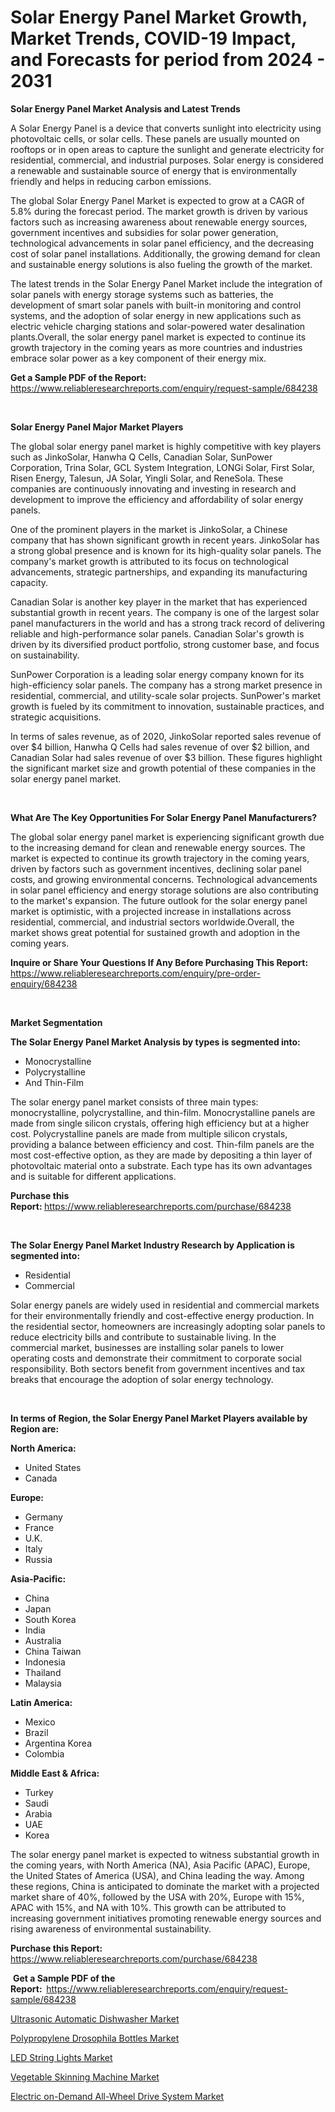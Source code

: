 <p><h1>Solar Energy Panel Market Growth, Market Trends, COVID-19 Impact, and Forecasts for period from 2024 - 2031</h1></p><p><strong>Solar Energy Panel Market Analysis and Latest Trends</strong></p>
<p><p>A Solar Energy Panel is a device that converts sunlight into electricity using photovoltaic cells, or solar cells. These panels are usually mounted on rooftops or in open areas to capture the sunlight and generate electricity for residential, commercial, and industrial purposes. Solar energy is considered a renewable and sustainable source of energy that is environmentally friendly and helps in reducing carbon emissions.</p><p>The global Solar Energy Panel Market is expected to grow at a CAGR of 5.8% during the forecast period. The market growth is driven by various factors such as increasing awareness about renewable energy sources, government incentives and subsidies for solar power generation, technological advancements in solar panel efficiency, and the decreasing cost of solar panel installations. Additionally, the growing demand for clean and sustainable energy solutions is also fueling the growth of the market.</p><p>The latest trends in the Solar Energy Panel Market include the integration of solar panels with energy storage systems such as batteries, the development of smart solar panels with built-in monitoring and control systems, and the adoption of solar energy in new applications such as electric vehicle charging stations and solar-powered water desalination plants.Overall, the solar energy panel market is expected to continue its growth trajectory in the coming years as more countries and industries embrace solar power as a key component of their energy mix.</p></p>
<p><strong>Get a Sample PDF of the Report:&nbsp;</strong> <a href="https://www.reliableresearchreports.com/enquiry/request-sample/684238">https://www.reliableresearchreports.com/enquiry/request-sample/684238</a></p>
<p>&nbsp;</p>
<p><strong>Solar Energy Panel Major Market Players</strong></p>
<p><p>The global solar energy panel market is highly competitive with key players such as JinkoSolar, Hanwha Q Cells, Canadian Solar, SunPower Corporation, Trina Solar, GCL System Integration, LONGi Solar, First Solar, Risen Energy, Talesun, JA Solar, Yingli Solar, and ReneSola. These companies are continuously innovating and investing in research and development to improve the efficiency and affordability of solar energy panels.</p><p>One of the prominent players in the market is JinkoSolar, a Chinese company that has shown significant growth in recent years. JinkoSolar has a strong global presence and is known for its high-quality solar panels. The company's market growth is attributed to its focus on technological advancements, strategic partnerships, and expanding its manufacturing capacity.</p><p>Canadian Solar is another key player in the market that has experienced substantial growth in recent years. The company is one of the largest solar panel manufacturers in the world and has a strong track record of delivering reliable and high-performance solar panels. Canadian Solar's growth is driven by its diversified product portfolio, strong customer base, and focus on sustainability.</p><p>SunPower Corporation is a leading solar energy company known for its high-efficiency solar panels. The company has a strong market presence in residential, commercial, and utility-scale solar projects. SunPower's market growth is fueled by its commitment to innovation, sustainable practices, and strategic acquisitions.</p><p>In terms of sales revenue, as of 2020, JinkoSolar reported sales revenue of over $4 billion, Hanwha Q Cells had sales revenue of over $2 billion, and Canadian Solar had sales revenue of over $3 billion. These figures highlight the significant market size and growth potential of these companies in the solar energy panel market.</p></p>
<p>&nbsp;</p>
<p><strong>What Are The Key Opportunities For Solar Energy Panel Manufacturers?</strong></p>
<p><p>The global solar energy panel market is experiencing significant growth due to the increasing demand for clean and renewable energy sources. The market is expected to continue its growth trajectory in the coming years, driven by factors such as government incentives, declining solar panel costs, and growing environmental concerns. Technological advancements in solar panel efficiency and energy storage solutions are also contributing to the market's expansion. The future outlook for the solar energy panel market is optimistic, with a projected increase in installations across residential, commercial, and industrial sectors worldwide.Overall, the market shows great potential for sustained growth and adoption in the coming years.</p></p>
<p><strong>Inquire or Share Your Questions If Any Before Purchasing This Report:</strong> <a href="https://www.reliableresearchreports.com/enquiry/pre-order-enquiry/684238">https://www.reliableresearchreports.com/enquiry/pre-order-enquiry/684238</a></p>
<p>&nbsp;</p>
<p><strong>Market Segmentation</strong></p>
<p><strong>The Solar Energy Panel Market Analysis by types is segmented into:</strong></p>
<p><ul><li>Monocrystalline</li><li>Polycrystalline</li><li>And Thin-Film</li></ul></p>
<p><p>The solar energy panel market consists of three main types: monocrystalline, polycrystalline, and thin-film. Monocrystalline panels are made from single silicon crystals, offering high efficiency but at a higher cost. Polycrystalline panels are made from multiple silicon crystals, providing a balance between efficiency and cost. Thin-film panels are the most cost-effective option, as they are made by depositing a thin layer of photovoltaic material onto a substrate. Each type has its own advantages and is suitable for different applications.</p></p>
<p><strong>Purchase this Report:&nbsp;</strong><a href="https://www.reliableresearchreports.com/purchase/684238">https://www.reliableresearchreports.com/purchase/684238</a></p>
<p>&nbsp;</p>
<p><strong>The Solar Energy Panel Market Industry Research by Application is segmented into:</strong></p>
<p><ul><li>Residential</li><li>Commercial</li></ul></p>
<p><p>Solar energy panels are widely used in residential and commercial markets for their environmentally friendly and cost-effective energy production. In the residential sector, homeowners are increasingly adopting solar panels to reduce electricity bills and contribute to sustainable living. In the commercial market, businesses are installing solar panels to lower operating costs and demonstrate their commitment to corporate social responsibility. Both sectors benefit from government incentives and tax breaks that encourage the adoption of solar energy technology.</p></p>
<p>&nbsp;</p>
<p><strong>In terms of Region, the Solar Energy Panel Market Players available by Region are:</strong></p>
<p>
    <p> <strong> North America: </strong>
        <ul>
            <li>United States</li>
            <li>Canada</li>
        </ul>
        </p> 
    <p> <strong> Europe: </strong>
        <ul>
            <li>Germany</li>
            <li>France</li>
            <li>U.K.</li>
            <li>Italy</li>
            <li>Russia</li>
        </ul>
        </p> 
    <p> <strong> Asia-Pacific: </strong>
        <ul>
            <li>China</li>
            <li>Japan</li>
            <li>South Korea</li>
            <li>India</li>
            <li>Australia</li>
            <li>China Taiwan</li>
            <li>Indonesia</li>
            <li>Thailand</li>
            <li>Malaysia</li>
        </ul>
        </p> 
    <p> <strong> Latin America: </strong>
        <ul>
            <li>Mexico</li>
            <li>Brazil</li>
            <li>Argentina Korea</li>
            <li>Colombia</li>
        </ul>
        </p> 
    <p> <strong> Middle East & Africa: </strong>
        <ul>
            <li>Turkey</li>
            <li>Saudi</li>
            <li>Arabia</li>
            <li>UAE</li>
            <li>Korea</li>
        </ul>
    </p>
    </p>
<p><p>The solar energy panel market is expected to witness substantial growth in the coming years, with North America (NA), Asia Pacific (APAC), Europe, the United States of America (USA), and China leading the way. Among these regions, China is anticipated to dominate the market with a projected market share of 40%, followed by the USA with 20%, Europe with 15%, APAC with 15%, and NA with 10%. This growth can be attributed to increasing government initiatives promoting renewable energy sources and rising awareness of environmental sustainability.</p></p>
<p><strong>Purchase this Report: </strong><a href="https://www.reliableresearchreports.com/purchase/684238">https://www.reliableresearchreports.com/purchase/684238</a></p>
<p>&nbsp;<strong>Get a Sample PDF of the Report:&nbsp;&nbsp;</strong><a href="https://www.reliableresearchreports.com/enquiry/request-sample/684238">https://www.reliableresearchreports.com/enquiry/request-sample/684238</a></p>
<p><strong></strong></p>
<p><p><a href="https://rainy-horn-d69.notion.site/Ultrasonic-Automatic-Dishwasher-Market-Insights-Market-Players-and-Forecast-Till-2031-ab4653478a064110934fb535f4ee1a6b">Ultrasonic Automatic Dishwasher Market</a></p><p><a href="https://view.publitas.com/reportprime-1/polypropylene-drosophila-bottles-market-size-evaluating-its-market-trends-growth-and-projections-2024-2031/">Polypropylene Drosophila Bottles Market</a></p><p><a href="https://rainy-horn-d69.notion.site/LED-String-Lights-Market-Size-Focuses-on-Market-Dynamics-In-Depth-Analysis-and-Future-Projections-o-9e791e02b2b14c7ea2767bf5b6ebb117">LED String Lights Market</a></p><p><a href="https://woozy-pyroraptor-a1f.notion.site/Vegetable-Skinning-Machine-Market-Size-Reflecting-a-Forecast-Till-2031-Market-By-Type-By-Applicati-0921e9952d6e4f94b50735999ab2fbb6">Vegetable Skinning Machine Market</a></p><p><a href="https://view.publitas.com/reportprime-1/electric-on-demand-all-wheel-drive-system-market-offers-provide-insightful-data-for-the-time-period-from-2024-to-2031-and-also-provide-analysis-based-on-application-type-and-region/">Electric on-Demand All-Wheel Drive System Market</a></p></p>